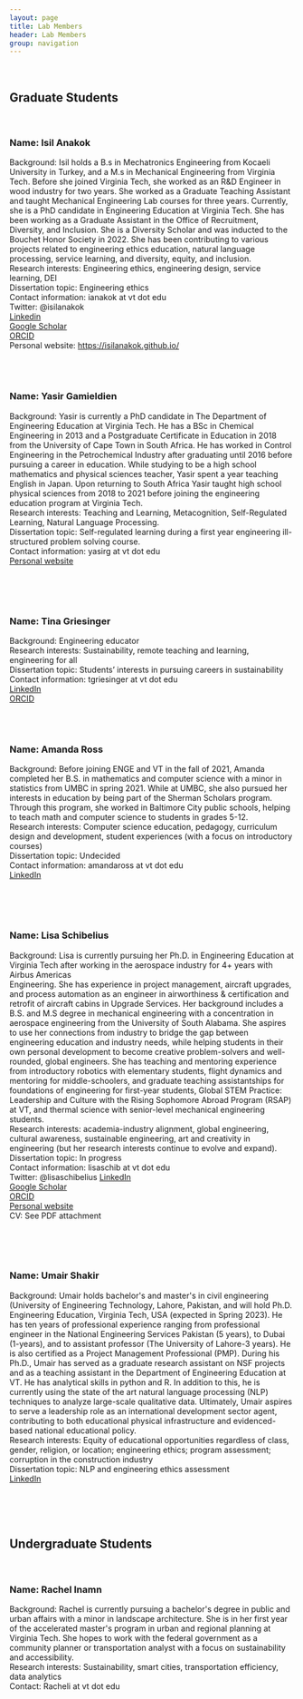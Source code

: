 ```yaml
---
layout: page
title: Lab Members
header: Lab Members
group: navigation
---
```

<br/>



## Graduate Students

<br/>


### Name: Isil Anakok
Background: Isil holds a B.s in Mechatronics Engineering from Kocaeli University in Turkey, and a M.s in Mechanical Engineering from Virginia Tech. Before she joined Virginia Tech, she worked as an R&D Engineer in wood industry for two years. She worked as a Graduate Teaching Assistant and taught Mechanical Engineering Lab courses for three years. Currently, she is a PhD candidate in Engineering Education at Virginia Tech. She has been working as a Graduate Assistant in the Office of Recruitment, Diversity, and Inclusion. She is a Diversity Scholar and was inducted to the Bouchet Honor Society in 2022.  She has been contributing to various projects related to engineering ethics education, natural language processing, service learning, and diversity, equity, and inclusion. <br/>
Research interests: Engineering ethics, engineering design, service learning, DEI <br/>
Dissertation topic: Engineering ethics <br/>
Contact information: ianakok at vt dot edu <br/>
Twitter: @isilanakok <br/>
[Linkedin](www.linkedin.com/in/isilanakok) <br/>
[Google Scholar](https://scholar.google.com/citations?user=lEtuHMQAAAAJ&hl=en&oi=ao) <br/>
[ORCID](https://orcid.org/0000-0002-1572-8024) <br/>
Personal website: https://isilanakok.github.io/ <br/>


<br/>
<br/>



### Name: Yasir Gamieldien
Background: Yasir is currently a PhD candidate in The Department of Engineering Education at Virginia Tech. He has a BSc in Chemical Engineering in 2013 and a Postgraduate Certificate in Education in 2018 from the University of Cape Town in South Africa. He has worked in Control Engineering in the Petrochemical Industry after graduating until 2016 before pursuing a career in education. While studying to be a high school mathematics and physical sciences teacher, Yasir spent a year teaching English in Japan. Upon returning to South Africa Yasir taught high school physical sciences from 2018 to 2021 before joining the engineering education program at Virginia Tech. <br/>
Research interests: Teaching and Learning, Metacognition, Self-Regulated Learning, Natural Language Processing.<br/>
Dissertation topic: Self-regulated learning during a first year engineering ill-structured problem solving course. <br/>
Contact information: yasirg at vt dot edu <br/>
[Personal website](https://yasirg90.github.io/)

<br/>
<br/>
<br/>



### Name: Tina Griesinger
Background: Engineering educator  <br/>
Research interests: Sustainability, remote teaching and learning, engineering for all <br/>
Dissertation topic: Students’ interests in pursuing careers in sustainability <br/>
Contact information: tgriesinger at vt dot edu <br/>
[LinkedIn](https://www.linkedin.com/in/tina-griesinger-109b4429) <br/>
[ORCID](https://orcid.org/0000-0001-5313-5265) <br/>


<br/>
<br/>


### Name: Amanda Ross
Background: Before joining ENGE and VT in the fall of 2021, Amanda completed her B.S. in mathematics and computer science with a minor in statistics from UMBC in spring 2021. While at UMBC, she also pursued her interests in education by being part of the Sherman Scholars program. Through this program, she worked in Baltimore City public schools, helping to teach math and computer science to students in grades 5-12.<br/>
Research interests: Computer science education, pedagogy, curriculum design and development, student experiences (with a focus on introductory courses) <br/>
Dissertation topic: Undecided <br/>
Contact information: amandaross at vt dot edu <br/>
[LinkedIn](https://www.linkedin.com/in/amanda-ross-040993163/)

<br/>
<br/>
<br/>

### Name: Lisa Schibelius
Background: Lisa is currently pursuing her Ph.D. in Engineering Education at Virginia Tech after working in the aerospace industry for 4+ years with Airbus Americas  <br/> Engineering. She has experience in project management, aircraft upgrades, and process automation as an engineer in airworthiness & certification and retrofit of aircraft cabins in Upgrade Services. Her background includes a B.S. and M.S degree in mechanical engineering with a concentration in aerospace engineering from the University of South Alabama. She aspires to use her connections from industry to bridge the gap between engineering education and industry needs, while helping students in their own personal development to become creative problem-solvers and well-rounded, global engineers. She has teaching and mentoring experience from introductory robotics with elementary students, flight dynamics and mentoring for middle-schoolers, and graduate teaching assistantships for foundations of engineering for first-year students, Global STEM Practice: Leadership and Culture with the Rising Sophomore Abroad Program (RSAP) at VT, and thermal science with senior-level mechanical engineering students. <br/>
Research interests: academia-industry alignment, global engineering, cultural awareness,  sustainable engineering, art and creativity in engineering (but her research  interests continue to evolve and expand). <br/>
Dissertation topic: In progress <br/>
Contact information: lisaschib at vt dot edu <br/>
Twitter: @lisaschibelius
[LinkedIn](https://www.linkedin.com/in/lisaschibelius/) <br/>
[Google Scholar](https://scholar.google.com/citations?hl=en&user=6CNW8WkAAAAJ) <br/>
[ORCID](https://orcid.org/0000-0003-2678-7780) <br/>
[Personal website](lisascribbles.github.io/) <br/>
CV: See PDF attachment

<br/>
<br/>
<br/>


### Name: Umair Shakir
Background: Umair holds bachelor's and master's in civil engineering (University of Engineering Technology, Lahore, Pakistan, and will hold Ph.D. Engineering Education, Virginia Tech, USA (expected in Spring  2023). He has ten years of professional experience ranging from professional engineer in the National Engineering Services Pakistan (5 years), to Dubai (1-years), and to assistant professor (The University of Lahore-3 years). He is also certified as a Project Management Professional (PMP). During his Ph.D., Umair has served as a graduate research assistant on NSF projects and as a teaching assistant in the Department of Engineering Education at VT. He has analytical skills in python and R. In addition to this, he is currently using the state of the art natural language processing (NLP) techniques to analyze large-scale qualitative data. Ultimately, Umair aspires to serve a leadership role as an international development sector agent, contributing to both educational physical infrastructure and evidenced-based national educational policy. 
<br/>
Research interests: Equity of educational opportunities regardless of class, gender, religion, or location; engineering ethics; program assessment; corruption in the construction industry 
<br/>
Dissertation topic: NLP and engineering ethics assessment 
<br/>
[LinkedIn](www.linkedin.com/in/umair-shakir)

<br/>
<br/>
<br/>

## Undergraduate Students

<br/>

### Name: Rachel Inamn
Background: Rachel is currently pursuing a bachelor's degree in public and urban affairs with a minor in landscape architecture. She is in her first year of the accelerated master's program in urban and regional planning at Virginia Tech. She hopes to work with the federal government as a community planner or transportation analyst with a focus on sustainability and accessibility.
<br/>
Research interests: Sustainability, smart cities, transportation efficiency, data analytics
<br/>
Contact: Racheli at vt dot edu
